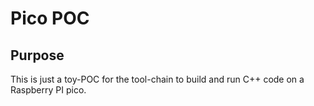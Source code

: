 # Pico POC

## Purpose

This is just a toy-POC for the tool-chain to build and run C++ code on a Raspberry PI pico.